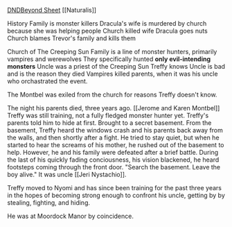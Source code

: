 [DNDBeyond Sheet](https://www.dndbeyond.com/characters/73912434)
[[Naturalis]]

History
Family is monster killers
Dracula's wife is murdered by church because she was helping people
Church killed wife
Dracula goes nuts
Church blames Trevor's family and kills them

Church of The Creeping Sun
Family is a line of monster hunters, primarily vampires and werewolves
They specifically hunted **only evil-intending monsters**
Uncle was a priest of the Creeping Sun
Treffy knows Uncle is bad and is the reason they died
Vampires killed parents, when it was his uncle who orchastrated the event.

The Montbel was exiled from the church for reasons Treffy doesn't know.

The night his parents died, three years ago. [[Jerome and Karen Montbel]]
Treffy was still training, not a fully fledged monster hunter yet.
Treffy's parents told him to hide at first.
Brought to a secret basement.
From the basement, Treffy heard the windows crash and his parents back away from the walls, and then shortly after a fight. He tried to stay quiet, but when he started to hear the screams of his mother, he rushed out of the basement to help. However, he and his family were defeated after a brief battle. During the last of his quickly fading conciousness, his vision blackened, he heard footsteps coming through the front door. "Search the basement. Leave the boy alive." It was uncle [[Jeri Nystachio]].

Treffy moved to Nyomi and has since been training for the past three years in the hopes of becoming strong enough to confront his uncle, getting by by stealing, fighting, and hiding.

He was at Moordock Manor by coincidence.
